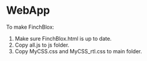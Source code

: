 # WebApp

To make FinchBlox:
1. Make sure FinchBlox.html is up to date.
2. Copy all.js to js folder.
3. Copy MyCSS.css and MyCSS_rtl.css to main folder.
